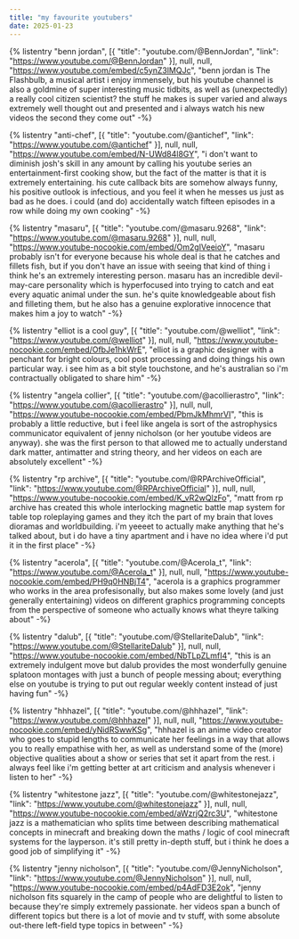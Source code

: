 ```yaml
---
title: "my favourite youtubers"
date: 2025-01-23
---
```


<div class="list-formatting">

{% listentry
    "benn jordan",
    [{
        "title": "youtube.com/@BennJordan",
        "link": "https://www.youtube.com/@BennJordan"
    }],
    null,
    null,
    "https://www.youtube.com/embed/c5ynZ3lMQJc",
    "benn jordan is The Flashbulb, a musical artist i enjoy immensely, but his youtube channel is also a goldmine of super interesting music tidbits, as well as (unexpectedly) a really cool citizen scientist? the stuff he makes is super varied and always extremely well thought out and presented and i always watch his new videos the second they come out"
-%}

{% listentry
    "anti-chef",
    [{
        "title": "youtube.com/@antichef",
        "link": "https://www.youtube.com/@antichef"
    }],
    null,
    null,
    "https://www.youtube.com/embed/N-UWd84l8GY",
    "i don't want to diminish josh's skill in any amount by calling his youtube series an entertainment-first cooking show, but the fact of the matter is that it is extremely entertaining. his cute callback bits are somehow always funny, his positive outlook is infectious, and you feel it when he messes us just as bad as he does. i could (and do) accidentally watch fifteen episodes in a row while doing my own cooking"
-%}

{% listentry
    "masaru",
    [{
        "title": "youtube.com/@masaru.9268",
        "link": "https://www.youtube.com/@masaru.9268"
    }],
    null,
    null,
    "https://www.youtube-nocookie.com/embed/Om2gIVeeioY",
    "masaru probably isn't for everyone because his whole deal is that he catches and fillets fish, but if you don't have an issue with seeing that kind of thing i think he's an extremely interesting person. masaru has an incredible devil-may-care personality which is hyperfocused into trying to catch and eat every aquatic animal under the sun. he's quite knowledgeable about fish and filleting them, but he also has a genuine explorative innocence that makes him a joy to watch"
-%}

{% listentry
    "elliot is a cool guy",
    [{
        "title": "youtube.com/@welliot",
        "link": "https://www.youtube.com/@welliot"
    }],
    null,
    null,
    "https://www.youtube-nocookie.com/embed/OfbJe1hkWrE",
    "elliot is a graphic designer with a penchant for bright colours, cool post processing and doing things his own particular way. i see him as a bit style touchstone, and he's australian so i'm contractually obligated to share him"
-%}

{% listentry
    "angela collier",
    [{
        "title": "youtube.com/@acollierastro",
        "link": "https://www.youtube.com/@acollierastro"
    }],
    null,
    null,
    "https://www.youtube-nocookie.com/embed/PbmJkMhmrVI",
    "this is probably a little reductive, but i feel like angela is sort of the astrophysics communicator equivalent of jenny nicholson (or her youtube videos are anyway). she was the first person to that allowed me to actually understand dark matter, antimatter and string theory, and her videos on each are absolutely excellent"
-%}

{% listentry
    "rp archive",
    [{
        "title": "youtube.com/@RPArchiveOfficial",
        "link": "https://www.youtube.com/@RPArchiveOfficial"
    }],
    null,
    null,
    "https://www.youtube-nocookie.com/embed/K_vR2wQlzFo",
    "matt from rp archive has created this whole interlocking magnetic battle map system for table top roleplaying games and they itch the part of my brain that loves dioramas and worldbuilding. i'm yeeeet to actually make anything that he's talked about, but i do have a tiny apartment and i have no idea where i'd put it in the first place"
-%}

{% listentry
    "acerola",
    [{
        "title": "youtube.com/@Acerola_t",
        "link": "https://www.youtube.com/@Acerola_t"
    }],
    null,
    null,
    "https://www.youtube-nocookie.com/embed/PH9q0HNBjT4",
    "acerola is a graphics programmer who works in the area profesisonally, but also makes some lovely (and just generally entertaining) videos on different graphics programming concepts from the perspective of someone who actually knows what theyre talking about"
-%}

{% listentry
    "dalub",
    [{
        "title": "youtube.com/@StellariteDalub",
        "link": "https://www.youtube.com/@StellariteDalub"
    }],
    null,
    null,
    "https://www.youtube-nocookie.com/embed/NbTLpZLmfI4",
    "this is an extremely indulgent move but dalub provides the most wonderfully genuine splatoon montages with just a bunch of people messing about; everything else on youtube is trying to put out regular weekly content instead of just having fun"
-%}

{% listentry
    "hhhazel",
    [{
        "title": "youtube.com/@hhhazel",
        "link": "https://www.youtube.com/@hhhazel"
    }],
    null,
    null,
    "https://www.youtube-nocookie.com/embed/yNidRSwwKSg",
    "hhhazel is an anime video creator who goes to stupid lengths to communicate her feelings in a way that allows you to really empathise with her, as well as understand some of the (more) objective qualities about a show or series that set it apart from the rest. i always feel like i'm getting better at art criticism and analysis whenever i listen to her"
-%}

{% listentry
    "whitestone jazz",
    [{
        "title": "youtube.com/@whitestonejazz",
        "link": "https://www.youtube.com/@whitestonejazz"
    }],
    null,
    null,
    "https://www.youtube-nocookie.com/embed/aWzrjQ2rc3U",
    "whitestone jazz is a mathematician who splits time between describing mathematical concepts in minecraft and breaking down the maths / logic of cool minecraft systems for the layperson. it's still pretty in-depth stuff, but i think he does a good job of simplifying it"
-%}

{% listentry
    "jenny nicholson",
    [{
        "title": "youtube.com/@JennyNicholson",
        "link": "https://www.youtube.com/@JennyNicholson"
    }],
    null,
    null,
    "https://www.youtube-nocookie.com/embed/p4AdFD3E2ok",
    "jenny nicholson fits squarely in the camp of people who are delightful to listen to because they're simply extremely passionate. her videos span a bunch of different topics but there is a lot of movie and tv stuff, with some absolute out-there left-field type topics in between"
-%}

</div><br>

